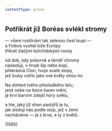 ```yaml
---
contentType: prose
---
```


<section>

## Potřikrát již Boréas svlékl stromy

— všem rostlinám tak zelenou čest loupí —  
a Foibos vystlal lože Európy  
třikrát zlatými kolchidskými rouny

od dob, kdy pokorně a téměř chromý  
následuji, v hrudi šíp nebo kopí,  
překrásná Clori, tvoje svaté stopy,  
jež louky vstříc jako své květy strou mi.

Na dohled tvého přesladkého letu,  
jenž nebe na tisíce barev mění,  
já krví barvím zdejší hory světu,

a hle, jaký již shon pastýřů je tu,  
jak sledují nás podle stop, jež v zemi  
necháváme — já z krve, a ty z květů.

(1585)

</section>
